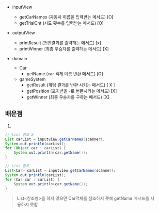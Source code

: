 - inputView
  - getCarNames (자동차 이름을 입력받는 메서드) [O]
  - getTrialCnt (시도 횟수를 입력받는 메서드) [O]
- outputView
  - printResult (전진결과를 출력하는 메서드) [x]
  - printWinner (최종 우승자를 출력하는 메서드) [X]

- domain
  - Car
    - getName (car 객체 이름 반환 메서드) [O]
  - gameSystem
    - getResult (게임 결과를 반환 시키는 메서드) [ X ]
    - getPosition (포지션을 -로 변환시키는 메서드) [X]
    - getWinner (최종 우승자를 구하는 메서드) [X]



## 배운점

1.

```java
// List 참조 X
List carList = inputview.getCarNames(scanner);
System.out.println(carList);
for (Object car : carList) {
    System.out.println(car.getName()); 
}

// List 참조
List<Car> carList = inputview.getCarNames(scanner);
System.out.println(carList);
for (Car car : carList) {
    System.out.println(car.getName());
}
```

> List<참조형>을 하지 않으면 Car객체를 참조하지 못해 getName 메서드를 사용하지 못함

